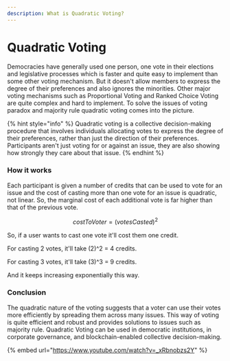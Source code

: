 ```yaml
---
description: What is Quadratic Voting?
---
```


# Quadratic Voting

Democracies have generally used one person, one vote in their elections and legislative processes which is faster and quite easy to implement than some other voting mechanism. But it doesn't allow members to express the degree of their preferences and also ignores the minorities. Other major voting mechanisms such as Proportional Voting and Ranked Choice Voting are quite complex and hard to implement. To solve the issues of voting paradox and majority rule quadratic voting comes into the picture.

{% hint style="info" %}
Quadratic voting is a collective decision-making procedure that involves individuals allocating votes to express the degree of their preferences, rather than just the direction of their preferences. Participants aren't just voting for or against an issue, they are also showing how strongly they care about that issue.
{% endhint %}

### How it works

Each participant is given a number of credits that can be used to vote for an issue and the cost of casting more than one vote for an issue is quadratic, not linear. So, the marginal cost of each additional vote is far higher than that of the previous vote.

$$
costToVoter = (votes Casted)^2
$$

So, if a user wants to cast one vote it'll cost them one credit.

For casting 2 votes, it'll take (2)^2 = 4 credits.

For casting 3 votes, it'll take (3)^3 = 9 credits.

And it keeps increasing exponentially this way.

### Conclusion

The quadratic nature of the voting suggests that a voter can use their votes more efficiently by spreading them across many issues. This way of voting is quite efficient and robust and provides solutions to issues such as majority rule. Quadratic Voting can be used in democratic institutions, in corporate governance, and blockchain-enabled collective decision-making.

{% embed url="https://www.youtube.com/watch?v=_xRbnobzs2Y" %}
